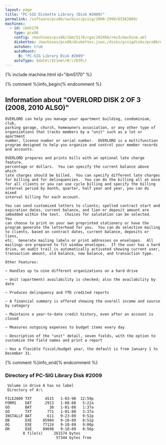 ```yaml
---
layout: page
title: "PC-SIG Diskette Library (Disk #2009)"
permalink: /software/pcx86/sw/misc/pcsig/2000-2999/DISK2009/
machines:
  - id: ibm5170
    type: pcx86
    config: /machines/pcx86/ibm/5170/cga/1024kb/rev3/machine.xml
    diskettes: /machines/pcx86/diskettes.json,/disks/pcsigdisks/pcx86/diskettes.json
    autoGen: true
    autoMount:
      B: "PC-SIG Library Disk #2009"
    autoType: $date\r$time\rB:\rDIR\r
---
```


{% include machine.html id="ibm5170" %}

{% comment %}info_begin{% endcomment %}

## Information about "OVERLORD  DISK 2 OF 3 (2008, 2010 ALSO)"

    OVERLORD can help you manage your apartment building, condominium, club,
    parking garage, church, homeowners association, or any other type of
    organizations that tracks members by a "unit" such as a lot or apartment
    number, license number or serial number.  OVERLORD is a multifunction
    program designed to help you organize and control your member records
    and accounts.
    
    OVERLORD prepares and prints bills with an optional late charge feature,
    percentage or dollars.  You can specify the current balance above which
    late charges should be billed.  You can specify different late charges
    for billing and for delinquencies.  You can do the billing all at once
    for all clients or you can use cycle billing and specify the billing
    interval period by month, quarter, half year and year, you can do mixed
    interval billing for each account.
    
    You can send customized letters to clients; spelled contract start and
    expiration dates, current balance, and lien or deposit amount are
    imbedded within the text.  Choices for salutation can be selected.  You
    can choose to print on your own preprinted stationery or have the
    program generate the letterhead for you.  You can do selective mailing
    to clients, based on contract dates, current balance, deposits or liens,
    etc.  Generate mailing labels or print addresses on envelopes.  All
    mailings are prepared to fit window envelopes.  If the user has a hard
    drive, an audit trail is automatically activated showing current user,
    transaction amount, old balance, new balance, and transaction type.
    
    Other Features:
    
    ~ Handles up to nine different organizations on a hard drive
    
    ~ Unit (apartment) availability is checked; also the availability by
    date
    
    ~ Produces delinquency and YTD credited reports
    
    ~ A financial summary is offered showing the overall income and source
    by category
    
    ~ Maintains a year-to-date credit history, even after an account is
    closed
    
    ~ Measures outgoing expenses to budget items every day
    
    ~ Description of the "unit" detail, seven fields, with the option to
    customize the field names and print a report
    
    ~ Has a flexible fiscal/budget year, the default is from January 1 to
    December 31.
{% comment %}info_end{% endcomment %}


### Directory of PC-SIG Library Disk #2009

     Volume in drive A has no label
     Directory of A:\

    FILE2009 TXT      4515   1-03-90  12:59p
    FORM1    DAT      2913   1-08-88   5:22a
    GO       BAT        38   1-01-80   1:37a
    GO       TXT       771   1-01-80   3:37a
    INSTALLF BAT       611   9-23-89   9:52p
    OB       EXE     85904   9-10-89   8:52p
    OG       EXE     77124   9-10-89   9:00p
    OR       EXE     89698   9-10-89   8:56p
            8 file(s)     261574 bytes
                           57344 bytes free

